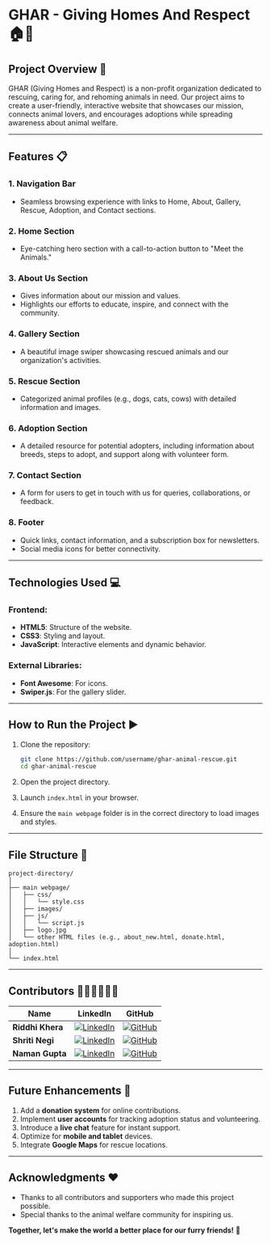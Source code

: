 # GHAR - Giving Homes And Respect 🏠🐾  


## Project Overview 🌟  
GHAR (Giving Homes and Respect) is a non-profit organization dedicated to rescuing, caring for, and rehoming animals in need. Our project aims to create a user-friendly, interactive website that showcases our mission, connects animal lovers, and encourages adoptions while spreading awareness about animal welfare.

---

## Features 📋  

### **1. Navigation Bar**  
- Seamless browsing experience with links to Home, About, Gallery, Rescue, Adoption, and Contact sections.

### **2. Home Section**  
- Eye-catching hero section with a call-to-action button to "Meet the Animals."

### **3. About Us Section**  
- Gives information about our mission and values.
- Highlights our efforts to educate, inspire, and connect with the community.

### **4. Gallery Section**  
- A beautiful image swiper showcasing rescued animals and our organization's activities.

### **5. Rescue Section**  
- Categorized animal profiles (e.g., dogs, cats, cows) with detailed information and images.

### **6. Adoption Section**  
-  A detailed resource for potential adopters, including information about breeds, steps to adopt, and support along with volunteer form.

### **7. Contact Section**  
- A form for users to get in touch with us for queries, collaborations, or feedback.

### **8. Footer**  
- Quick links, contact information, and a subscription box for newsletters.
- Social media icons for better connectivity.

---

## Technologies Used 💻  

### **Frontend:**  
- **HTML5**: Structure of the website.  
- **CSS3**: Styling and layout.  
- **JavaScript**: Interactive elements and dynamic behavior.  

### **External Libraries:**  
- **Font Awesome**: For icons.  
- **Swiper.js**: For the gallery slider.  

---

## How to Run the Project ▶️  

1. Clone the repository:  
   ```bash
   git clone https://github.com/username/ghar-animal-rescue.git
   cd ghar-animal-rescue
   ```

2. Open the project directory.  

3. Launch `index.html` in your browser.  

4. Ensure the `main webpage` folder is in the correct directory to load images and styles.  

---

## File Structure 📁  

```
project-directory/
│
├── main webpage/
│   ├── css/
│   │   └── style.css
│   ├── images/
│   ├── js/
│   │   └── script.js
│   ├── logo.jpg
│   └── other HTML files (e.g., about_new.html, donate.html, adoption.html)
│
└── index.html
```

---

## Contributors 👩‍💻👩‍💻👨‍💻  

| Name           | LinkedIn                                     | GitHub                                      |  
|----------------|---------------------------------------------|---------------------------------------------|  
| **Riddhi Khera**  | [![LinkedIn](https://img.shields.io/badge/-LinkedIn-blue?style=flat&logo=linkedin&logoColor=white)](https://www.linkedin.com/in/riddhikhera/) | [![GitHub](https://img.shields.io/badge/-GitHub-black?style=flat&logo=github&logoColor=white)](https://github.com/code-x-r) |  
| **Shriti Negi**   | [![LinkedIn](https://img.shields.io/badge/-LinkedIn-blue?style=flat&logo=linkedin&logoColor=white)](https://www.linkedin.com/in/shriti-negi-323747338/)  | [![GitHub](https://img.shields.io/badge/-GitHub-black?style=flat&logo=github&logoColor=white)](https://github.com/Shriti507) |  
| **Naman Gupta**   | [![LinkedIn](https://img.shields.io/badge/-LinkedIn-blue?style=flat&logo=linkedin&logoColor=white)](https://www.linkedin.com/in/naman-gupta-769509297/) | [![GitHub](https://img.shields.io/badge/-GitHub-black?style=flat&logo=github&logoColor=white)](https://github.com/gnaman734) |  

---

## Future Enhancements 🚀  

1. Add a **donation system** for online contributions.  
2. Implement **user accounts** for tracking adoption status and volunteering.  
3. Introduce a **live chat** feature for instant support.  
4. Optimize for **mobile and tablet** devices.  
5. Integrate **Google Maps** for rescue locations.  

---

## Acknowledgments ❤️  
- Thanks to all contributors and supporters who made this project possible.  
- Special thanks to the animal welfare community for inspiring us.  

**Together, let's make the world a better place for our furry friends!** 🐾
